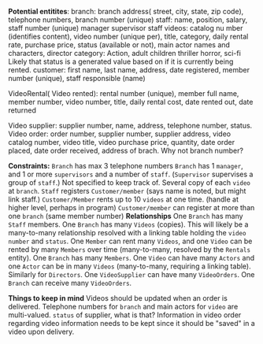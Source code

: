 **Potential entitites**:
branch: branch address( street, city, state, zip code), telephone numbers, branch number (unique)
staff: name, position, salary, staff number (unique)
	manager 
	supervisor
	staff
videos: catalog nu mber (identifies content), video number (unique per), title, category, daily rental rate, purchase price, status (available or not), main actor names and characters, director
	category: Action, adult children thriller horror, sci-fi
	Likely that status is a generated value based on if it is currently being rented.
customer: first name, last name, address, date registered, member number (unique), staff responsible (name)

VideoRental( Video rented): rental number (unique), member full name, member number, video number, title, daily rental cost, date rented out, date returned

Video supplier: supplier number, name, address, telephone number, status.
Video order: order number, supplier number, supplier address, video catalog number, video title, video purchase price, quantity, date order placed, date order received, address of brach.
	Why not branch number?





**Constraints:**
`Branch` has max 3 telephone numbers
`Branch` has 1 `manager`, and 1 or more `supervisors` and a number of `staff`.
(`Supervisor`  supervises a group of `staff`.) Not specified to keep track of.
Several copy of each `video` at `branch`.
`Staff` registers `Customer/member` (says name is noted, but might link staff.)
`Customer/Member` rents up to 10 `videos` at one time. (handle at higher level, perhaps in program)
`Customer/member` can register at more than one `branch` (same member number)
**Relationships**
 One `Branch` has many `Staff` members.
 One `Branch` has many `Videos` (copies). This will likely be a many-to-many relationship resolved with a linking table holding the `video number` and `status`.
 One `Member` can rent many `Videos`, and one `Video` can be rented by many `Members` over time (many-to-many, resolved by the `Rentals` entity).
One `Branch` has many `Members`.
One `Video` can have many `Actors` and one `Actor` can be in many `Videos` (many-to-many, requiring a linking table). Similarly for `Directors`.
One `VideoSupplier` can have many `VideoOrders`.
One `Branch` can receive many `VideoOrders`.

**Things to keep in mind**
Videos should be updated when an order is delivered. 
Telephone numbers for `branch` and main actors for `video` are multi-valued.
`status` of supplier, what is that?
Information in video order regarding video information  needs to be kept since it should be "saved" in a video upon delivery.

